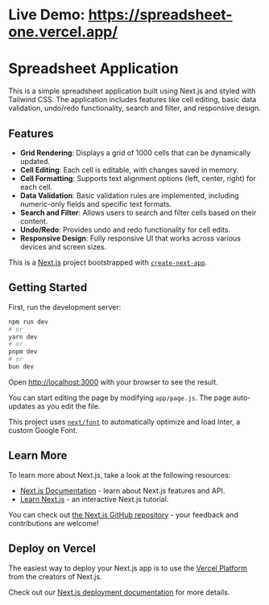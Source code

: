 # Live Demo: https://spreadsheet-one.vercel.app/ 

# **Spreadsheet Application**

This is a simple spreadsheet application built using Next.js and styled with Tailwind CSS. The application includes features like cell editing, basic data validation, undo/redo functionality, search and filter, and responsive design.

## **Features**

- **Grid Rendering**: Displays a grid of 1000 cells that can be dynamically updated.
- **Cell Editing**: Each cell is editable, with changes saved in memory.
- **Cell Formatting**: Supports text alignment options (left, center, right) for each cell.
- **Data Validation**: Basic validation rules are implemented, including numeric-only fields and specific text formats.
- **Search and Filter**: Allows users to search and filter cells based on their content.
- **Undo/Redo**: Provides undo and redo functionality for cell edits.
- **Responsive Design**: Fully responsive UI that works across various devices and screen sizes.


This is a [Next.js](https://nextjs.org/) project bootstrapped with [`create-next-app`](https://github.com/vercel/next.js/tree/canary/packages/create-next-app).

## Getting Started

First, run the development server:

```bash
npm run dev
# or
yarn dev
# or
pnpm dev
# or
bun dev
```

Open [http://localhost:3000](http://localhost:3000) with your browser to see the result.

You can start editing the page by modifying `app/page.js`. The page auto-updates as you edit the file.

This project uses [`next/font`](https://nextjs.org/docs/basic-features/font-optimization) to automatically optimize and load Inter, a custom Google Font.

## Learn More

To learn more about Next.js, take a look at the following resources:

- [Next.js Documentation](https://nextjs.org/docs) - learn about Next.js features and API.
- [Learn Next.js](https://nextjs.org/learn) - an interactive Next.js tutorial.

You can check out [the Next.js GitHub repository](https://github.com/vercel/next.js/) - your feedback and contributions are welcome!

## Deploy on Vercel

The easiest way to deploy your Next.js app is to use the [Vercel Platform](https://vercel.com/new?utm_medium=default-template&filter=next.js&utm_source=create-next-app&utm_campaign=create-next-app-readme) from the creators of Next.js.

Check out our [Next.js deployment documentation](https://nextjs.org/docs/deployment) for more details.

